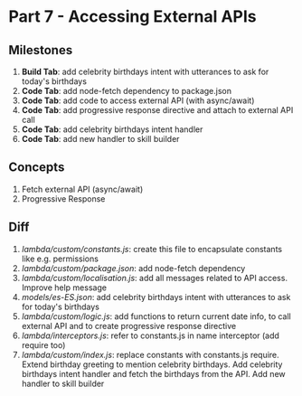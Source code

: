 # Part 7 - Accessing External APIs

## Milestones

1. **Build Tab**: add celebrity birthdays intent with utterances to ask for today's birthdays
2. **Code Tab**: add node-fetch dependency to package.json
3. **Code Tab**: add code to access external API (with async/await)
4. **Code Tab**: add progressive response directive and attach to external API call
5. **Code Tab**: add celebrity birthdays intent handler
6. **Code Tab**: add new handler to skill builder

## Concepts

1. Fetch external API (async/await)
2. Progressive Response

## Diff

1. *lambda/custom/constants.js*: create this file to encapsulate constants like e.g. permissions
2. *lambda/custom/package.json*: add node-fetch dependency
3. *lambda/custom/localisation.js*: add all messages related to API access. Improve help message
4. *models/es-ES.json*: add celebrity birthdays intent with utterances to ask for today's birthdays
5. *lambda/custom/logic.js*: add functions to return current date info, to call external API and to create progressive response directive
6. *lambda/interceptors.js*: refer to constants.js in name interceptor (add require too)
7. *lambda/custom/index.js*: replace constants with constants.js require. Extend birthday greeting to mention celebrity birthdays. Add celebrity birthdays intent handler and fetch the birthdays from the API. Add new handler to skill builder